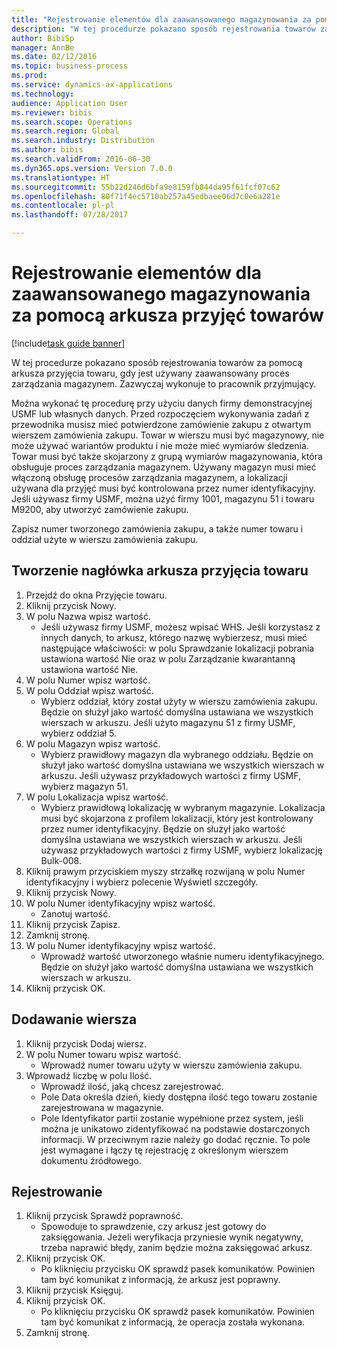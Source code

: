 ```yaml
--- 
title: "Rejestrowanie elementów dla zaawansowanego magazynowania za pomocą arkusza przyjęć towarów"
description: "W tej procedurze pokazano sposób rejestrowania towarów za pomocą arkusza przyjęcia towaru, gdy jest używany zaawansowany proces zarządzania magazynem."
author: BibiSp
manager: AnnBe
ms.date: 02/12/2016
ms.topic: business-process
ms.prod: 
ms.service: dynamics-ax-applications
ms.technology: 
audience: Application User
ms.reviewer: bibis
ms.search.scope: Operations
ms.search.region: Global
ms.search.industry: Distribution
ms.author: bibis
ms.search.validFrom: 2016-06-30
ms.dyn365.ops.version: Version 7.0.0
ms.translationtype: HT
ms.sourcegitcommit: 55b22d246d6bfa9e8159fb844da95f61fcf07c62
ms.openlocfilehash: 80f71f4ec5710ab257a45edbaee06d7c0e6a281e
ms.contentlocale: pl-pl
ms.lasthandoff: 07/28/2017

---
```

# <a name="register-items-for-an-advanced-warehousing-enabled-item-using-an-item-arrival-journal"></a>Rejestrowanie elementów dla zaawansowanego magazynowania za pomocą arkusza przyjęć towarów

[!include[task guide banner](../../includes/task-guide-banner.md)]

W tej procedurze pokazano sposób rejestrowania towarów za pomocą arkusza przyjęcia towaru, gdy jest używany zaawansowany proces zarządzania magazynem. Zazwyczaj wykonuje to pracownik przyjmujący. 

Można wykonać tę procedurę przy użyciu danych firmy demonstracyjnej USMF lub własnych danych. Przed rozpoczęciem wykonywania zadań z przewodnika musisz mieć potwierdzone zamówienie zakupu z otwartym wierszem zamówienia zakupu. Towar w wierszu musi być magazynowy, nie może używać wariantów produktu i nie może mieć wymiarów śledzenia. Towar musi być także skojarzony z grupą wymiarów magazynowania, która obsługuje proces zarządzania magazynem. Używany magazyn musi mieć włączoną obsługę procesów zarządzania magazynem, a lokalizacji używana dla przyjęć musi być kontrolowana przez numer identyfikacyjny. Jeśli używasz firmy USMF, można użyć firmy 1001, magazynu 51 i towaru M9200, aby utworzyć zamówienie zakupu. 

Zapisz numer tworzonego zamówienia zakupu, a także numer towaru i oddział użyte w wierszu zamówienia zakupu.


## <a name="create-an-item-arrival-journal-header"></a>Tworzenie nagłówka arkusza przyjęcia towaru
1. Przejdź do okna Przyjęcie towaru.
2. Kliknij przycisk Nowy.
3. W polu Nazwa wpisz wartość.
    * Jeśli używasz firmy USMF, możesz wpisać WHS. Jeśli korzystasz z innych danych, to arkusz, którego nazwę wybierzesz, musi mieć następujące właściwości: w polu Sprawdzanie lokalizacji pobrania ustawiona wartość Nie oraz w polu Zarządzanie kwarantanną ustawiona wartość Nie.  
4. W polu Numer wpisz wartość.
5. W polu Oddział wpisz wartość.
    * Wybierz oddział, który został użyty w wierszu zamówienia zakupu. Będzie on służył jako wartość domyślna ustawiana we wszystkich wierszach w arkuszu. Jeśli użyto magazynu 51 z firmy USMF, wybierz oddział 5.  
6. W polu Magazyn wpisz wartość.
    * Wybierz prawidłowy magazyn dla wybranego oddziału. Będzie on służył jako wartość domyślna ustawiana we wszystkich wierszach w arkuszu. Jeśli używasz przykładowych wartości z firmy USMF, wybierz magazyn 51.  
7. W polu Lokalizacja wpisz wartość.
    * Wybierz prawidłową lokalizację w wybranym magazynie. Lokalizacja musi być skojarzona z profilem lokalizacji, który jest kontrolowany przez numer identyfikacyjny. Będzie on służył jako wartość domyślna ustawiana we wszystkich wierszach w arkuszu. Jeśli używasz przykładowych wartości z firmy USMF, wybierz lokalizację Bulk-008.  
8. Kliknij prawym przyciskiem myszy strzałkę rozwijaną w polu Numer identyfikacyjny i wybierz polecenie Wyświetl szczegóły.
9. Kliknij przycisk Nowy.
10. W polu Numer identyfikacyjny wpisz wartość.
    * Zanotuj wartość.  
11. Kliknij przycisk Zapisz.
12. Zamknij stronę.
13. W polu Numer identyfikacyjny wpisz wartość.
    * Wprowadź wartość utworzonego właśnie numeru identyfikacyjnego. Będzie on służył jako wartość domyślna ustawiana we wszystkich wierszach w arkuszu.  
14. Kliknij przycisk OK.

## <a name="add-a-line"></a>Dodawanie wiersza
1. Kliknij przycisk Dodaj wiersz.
2. W polu Numer towaru wpisz wartość.
    * Wprowadź numer towaru użyty w wierszu zamówienia zakupu.  
3. Wprowadź liczbę w polu Ilość.
    * Wprowadź ilość, jaką chcesz zarejestrować.  
    * Pole Data określa dzień, kiedy dostępna ilość tego towaru zostanie zarejestrowana w magazynie.  
    * Pole Identyfikator partii zostanie wypełnione przez system, jeśli można je unikatowo zidentyfikować na podstawie dostarczonych informacji. W przeciwnym razie należy go dodać ręcznie. To pole jest wymagane i łączy tę rejestrację z określonym wierszem dokumentu źródłowego.  

## <a name="complete-the-registration"></a>Rejestrowanie
1. Kliknij przycisk Sprawdź poprawność.
    * Spowoduje to sprawdzenie, czy arkusz jest gotowy do zaksięgowania. Jeżeli weryfikacja przyniesie wynik negatywny, trzeba naprawić błędy, zanim będzie można zaksięgować arkusz.  
2. Kliknij przycisk OK.
    * Po kliknięciu przycisku OK sprawdź pasek komunikatów. Powinien tam być komunikat z informacją, że arkusz jest poprawny.  
3. Kliknij przycisk Księguj.
4. Kliknij przycisk OK.
    * Po kliknięciu przycisku OK sprawdź pasek komunikatów. Powinien tam być komunikat z informacją, że operacja została wykonana.  
5. Zamknij stronę.


